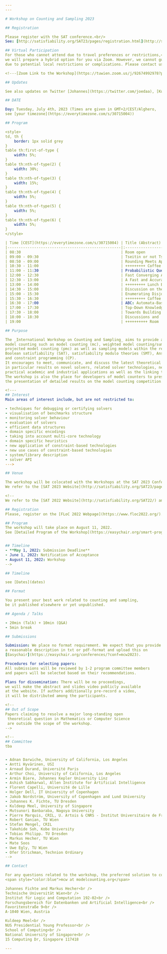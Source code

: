 ```yaml
---
---

# Workshop on Counting and Sampling 2023

## Registration

Please register with the SAT conference.<br/>
See: [http://satisfiability.org/SAT23/pages/registration.html](http://satisfiability.org/SAT23/pages/registration.html)

## Virtual Participation
For those who cannot attend due to travel preferences or restrictions,<br/>
we will prepare a hybrid option for you via Zoom. However, we cannot guarantee a stable connection<br/>
due to potential local restrictions or complications. Please contact us directly for login credentials.

<!---[Zoom Link to the Workshop](https://tuwien.zoom.us/j/92674992978?pwd=MlpVbFZEa1NmaDUvZHA1TlZHMGxsZz09)--->

## Updates

See also updates on Twitter [Johannes](https://twitter.com/joedaa), [Kuldeep](https://twitter.com/ksmeel).

## DATE

Day: Tuesday, July 4th, 2023 (Times are given in GMT+2/CEST/Alghero,
see [your timezone](https://everytimezone.com/s/30715004))

## Program

<style>
td, th {
    border: 1px solid grey
}
table th:first-of-type {
    width: 5%;
}
table th:nth-of-type(2) {
    width: 30%;
}
table th:nth-of-type(3) {
    width: 15%;
}
table th:nth-of-type(4) {
    width: 5%;
}
table th:nth-of-type(5) {
    width: 5%;
}
table th:nth-of-type(6) {
    width: 5%;
}
</style>

| Time [CEST](https://everytimezone.com/s/30715004) | Title (Abstract)                                                                                                                                                                                                                                                                                                                                                                                                                                                                                                                                                                                                                                                                                                                                                                                                                                                                                                                                                                                                                                                                                                                                                                                                                                                                                                                                                                                                                                                                                                                                                                                                                                                                                                                                                                                                                                                                                                                                                                                                                                                                                                                                                                                                                                                                                                                                                                                                                                                                                                                                                                                                                                                                                                                                                                                                                                                                                                                                                                                                                                                                                                                                                                                                                                                                                                                                                                                                                                                                                                                                                                                                                                                                                                                                                                                                                                                                                                                                                                                                                                                                                                                                                                              | Author(s)                                                                                                                                                                                                                                      | Slides                                                                   | Recordings | References | 
|---------------------------------------------------|:----------------------------------------------------------------------------------------------------------------------------------------------------------------------------------------------------------------------------------------------------------------------------------------------------------------------------------------------------------------------------------------------------------------------------------------------------------------------------------------------------------------------------------------------------------------------------------------------------------------------------------------------------------------------------------------------------------------------------------------------------------------------------------------------------------------------------------------------------------------------------------------------------------------------------------------------------------------------------------------------------------------------------------------------------------------------------------------------------------------------------------------------------------------------------------------------------------------------------------------------------------------------------------------------------------------------------------------------------------------------------------------------------------------------------------------------------------------------------------------------------------------------------------------------------------------------------------------------------------------------------------------------------------------------------------------------------------------------------------------------------------------------------------------------------------------------------------------------------------------------------------------------------------------------------------------------------------------------------------------------------------------------------------------------------------------------------------------------------------------------------------------------------------------------------------------------------------------------------------------------------------------------------------------------------------------------------------------------------------------------------------------------------------------------------------------------------------------------------------------------------------------------------------------------------------------------------------------------------------------------------------------------------------------------------------------------------------------------------------------------------------------------------------------------------------------------------------------------------------------------------------------------------------------------------------------------------------------------------------------------------------------------------------------------------------------------------------------------------------------------------------------------------------------------------------------------------------------------------------------------------------------------------------------------------------------------------------------------------------------------------------------------------------------------------------------------------------------------------------------------------------------------------------------------------------------------------------------------------------------------------------------------------------------------------------------------------------------------------------------------------------------------------------------------------------------------------------------------------------------------------------------------------------------------------------------------------------------------------------------------------------------------------------------------------------------------------------------------------------------------------------------------------------------------------------------------|:-----------------------------------------------------------------------------------------------------------------------------------------------------------------------------------------------------------------------------------------------|--------------------------------------------------------------------------|------------|------------|
| 08:30                                             | Room open                                                                                                                                                                                                                                                                                                                                                                                                                                                                                                                                                                                                                                                                                                                                                                                                                                                                                                                                                                                                                                                                                                                                                                                                                                                                                                                                                                                                                                                                                                                                                                                                                                                                                                                                                                                                                                                                                                                                                                                                                                                                                                                                                                                                                                                                                                                                                                                                                                                                                                                                                                                                                                                                                                                                                                                                                                                                                                                                                                                                                                                                                                                                                                                                                                                                                                                                                                                                                                                                                                                                                                                                                                                                                                                                                                                                                                                                                                                                                                                                                                                                                                                                                                                     | [Johannes K. Fichte](https://liu.se/en/employee/johfi52), [Markus Hecher](https://www.csail.mit.edu/person/markus-hecher)                                                                                                                      |                                                                          |            |            |
| 09:00 - 09:30                                     | Tseitin or not Tseitin? The Impact of CNF Transformations on Feature-Model Analyses <details>This work was published at the 37th IEEE/ACM International Conference on Automated Software Engineering (ASE) 2022. It is joint work between the universities of Magdeburg and Ulm, Germany. Feature modeling is widely used to systematically model features of variant-rich software systems and their dependencies. By translating feature models into propositional formulas and analyzing them with solvers, a wide range of automated analyses across all phases of the software development process become possible. Most solvers only accept formulas in conjunctive normal form (CNF), so an additional transformation of feature models is often necessary.  However, it is unclear whether this transformation has a noticeable impact on analyses. We compare three transformations  for bringing feature-model formulas into CNF. We analyze which transformation can be used to correctly perform  feature-model analyses and evaluate three CNF transformation tools on a corpus of 22 real-world feature models. Our  empirical evaluation illustrates that some CNF transformations do not scale to  complex feature models or even lead to wrong results for model-counting analyses. Further, the choice of the CNF transformation can substantially influence the performance of subsequent analyses. The talk will highlight the interactions between CNF transformations and model counting in the context of feature-model analysis. Also, we give an outlook on current challenges, such as counting the number of valid configurations of the Linux kernel by means of incremental analysis.</details>                                                                                                                                                                                                                                                                                                                                                                                                                                                                                                                                                                                                                                                                                                                                                                                                                                                                                                                                                                                                                                                                                                                                                                                                                                                                                                                                                                                                                                                                                                                                                                                                                                                                                                                                                                                                                                                                                                                                                                                                                                                                                                                                                                                                                                                                                                                                                                                                                                                                  | [Elias Kuiter](https://scholar.google.de/citations?user=iEVEpeIAAAAJ&hl=de)                                                                                                                                                                    | [Abstract (tbd)](#../../assets/files/2023/WCS_2023_slides_1_MISSING.pdf) | [TBD]()    |            |
| 08:50 - 09:00                                     | Rounding Meets Approximate Model Counting <details>The problem of model counting, also known as #SAT, is to compute the number of models or satisfying assignments of a given Boolean formula F. Model counting is a fundamental problem in computer science with a wide range of applications. In recent years, there has been a growing interest in using hashing-based techniques for approximate model counting that provide (ε,δ)-guarantees: i.e., the count returned is within a (1+ε)-factor of the exact count with confidence at least 1−δ. While hashing-based techniques attain reasonable scalability for large enough values of δ, their scalability is severely impacted for smaller values of δ, thereby preventing their adoption in application domains that require estimates with high confidence.  The primary contribution of this paper is to address the Achilles heel of hashing-based techniques: we propose a novel approach based on rounding that allows us to achieve a significant reduction in runtime for smaller values of δ. The resulting counter, called RoundMC, achieves a substantial runtime performance improvement over the current state-of-the-art counter, ApproxMC. In particular, our extensive evaluation over a benchmark suite consisting of 1890 instances shows that RoundMC solves 204 more instances than ApproxMC, and achieves a 4× speedup over ApproxMC.</details>                                                                                                                                                                                                                                                                                                                                                                                                                                                                                                                                                                                                                                                                                                                                                                                                                                                                                                                                                                                                                                                                                                                                                                                                                                                                                                                                                                                                                                                                                                                                                                                                                                                                                                                                                                                                                                                                                                                                                                                                                                                                                                                                                                                                                                                                                                                                                                                                                                                                                                                                                                                                                                                                                                                                                                 | [Jiong Yang](https://al-jiongyang.github.io/) and [Kuldeep S. Meel](https://www.comp.nus.edu.sg/~meel/)                                                                                                                                        | [Abstract (tbd)](#../../assets/files/2023/WCS_2023_slides_1_MISSING.pdf) | [TBD]()    |            |
| 10:30 - 11:00                                     | +++++++++ Coffee Break +++++++++                                                                                                                                                                                                                                                                                                                                                                                                                                                                                                                                                                                                                                                                                                                                                                                                                                                                                                                                                                                                                                                                                                                                                                                                                                                                                                                                                                                                                                                                                                                                                                                                                                                                                                                                                                                                                                                                                                                                                                                                                                                                                                                                                                                                                                                                                                                                                                                                                                                                                                                                                                                                                                                                                                                                                                                                                                                                                                                                                                                                                                                                                                                                                                                                                                                                                                                                                                                                                                                                                                                                                                                                                                                                                                                                                                                                                                                                                                                                                                                                                                                                                                                                                              |                                                                                                                                                                                                                                                |                                                                          |            |            |
| 11:00 - 11:30                                     | Probabilistic Query Evaluation: The Combined FPRAS Landscape <details>Consider the problem of computing the probability of a query over a tuple-independent probabilistic database, known as the probabilistic query evaluation (PQE) problem. The problem is well-known to be #P-hard in data complexity for conjunctive queries in general,  as well as for several subclasses of conjunctive queries (Dalvi and Suciu 2004). Existing approximation approaches for  dealing with hard queries have centred on reducing the problem to approximate (weighted) model counting, by computing  the lineage of the query over the database as a propositional formula. However, this approach is intractable for all but  the smallest of queries due to the possibly exponential dependence of the size of this formula on the query length. In this talk, I will show how to construct a fully polynomial-time randomized approximation scheme (FPRAS) for the PQE problem for any class of self-join-free conjunctive queries of bounded hypertree width, that runs in time polynomial in *both* the query length and database size. An interesting consequence of this result is the existence of classes of queries that are #P-hard in data complexity to evaluate exactly, yet easy to approximate both in terms of query length  and database size. The result builds on a recent breakthrough in approximating the number of fixed-size trees accepted  by a non-deterministic finite tree automaton (Arenas, Croquevielle, Jayaram and Riveros 2021).  Joint work with Kuldeep S. Meel. Based on a paper accepted to PODS  2023.</details>                                                                                                                                                                                                                                                                                                                                                                                                                                                                                                                                                                                                                                                                                                                                                                                                                                                                                                                                                                                                                                                                                                                                                                                                                                                                                                                                                                                                                                                                                                                                                                                                                                                                                                                                                                                                                                                                                                                                                                                                                                                                                                                                                                                                                                                                                                                                                                                                                                                                                                                                            | [Timothy van Bremen](https://www.comp.nus.edu.sg/~tvanbr/)  and [Kuldeep S. Meel](https://www.comp.nus.edu.sg/~meel/)                                                                                                                          | [Abstract (tbd)](#../../assets/files/2023/WCS_2023_slides_1_MISSING.pdf) | [TBD]()    |            |
| 12:00 - 12:30                                     | Fast Converging Anytime Model Counting <details>This paper was accepted at [AAAI 2023](https://arxiv.org/abs/2212.09390) Model counting is a fundamental problem which has been influential in many applications, from artificial intelligence to  formal verification. Due to the intrinsic hardness of model counting, approximate techniques have been developed to  solve real-world instances of model counting. This paper designs a new anytime approach called PartialKC for approximate  model counting. The idea is a form of partial knowledge compilation to provide an unbiased estimate of the model count  which can converge to the exact count. Our empirical analysis demonstrates that PartialKC achieves significant  scalability and accuracy over prior state-of-the-art approximate counters, including satss and STS. Interestingly, the  empirical results show that PartialKC reaches convergence for many instances and therefore provides exact model counting  performance comparable to state-of-the-art exact  counters.</details>                                                                                                                                                                                                                                                                                                                                                                                                                                                                                                                                                                                                                                                                                                                                                                                                                                                                                                                                                                                                                                                                                                                                                                                                                                                                                                                                                                                                                                                                                                                                                                                                                                                                                                                                                                                                                                                                                                                                                                                                                                                                                                                                                                                                                                                                                                                                                                                                                                                                                                                                                                                                                                                                                                                                                                                                                                                                                                                                                                                                                                                                                                                             | [Yong Lai](https://facultyprofiles.hkust.edu.hk/profiles.php?profile=yong-lai-yonglai), [Kuldeep S. Meel](https://www.comp.nus.edu.sg/~meel/) and [Roland Yap](https://www.comp.nus.edu.sg/~ryap/)                                             | [Abstract (tbd)](#../../assets/files/2023/WCS_2023_slides_1_MISSING.pdf) | [TBD]()    |            |
| 12:30 - 13:00                                     | A Fast and Accurate ASP Counting Based Network Reliability Estimator <details>The quantiﬁcation of system reliability is crucial to assess a system’s safety and resilience, and has been of interest to decision-makers. In general, the network reliability problem is determining the probability that a network would behave as per intended speciﬁcations in the presence of unreliable components. We focus on the 2-terminal reliability problem, which is also extendable to the K-terminal reliability problem. Our graphs are probabilistic, and the probabilities are associated with their edges. The two-terminal reliability problem seeks to compute the likelihood that two nodes of interest are connected.  The seminal work of Valiant showed that the network reliability problem is #P-complete. Thus, the exact methods scale to networks of small size or with certain bounded properties, such as treewidth and diameter, which highlights the necessity to develop approximate techniques for network reliability computation. In particular, we focus on (ε, δ)-approximation of network reliability, wherein the estimated reliability is within (1 + ε)-factor of the exact network reliability with a conﬁdence of at least 1 − δ.  The main contribution of our work is RelNet-ASP, a framework for network reliability estimation. RelNet-ASP reduces the problem of reliability estimation to an approximate model counting problem over Answer Set Programs (ASP). RelNet-ASP combines ASP modeling and theories from weighted model counting for network reliability estimation. Our empirical evaluation demonstrates that RelNet-ASP signiﬁcantly outperforms prior state-of-the-art approaches in terms of both accuracy and runtime performance. In particular, RelNet achieved a TAP score (a performance metric assessing the accuracy and runtime eﬃciency; the lower, the better) of 2262, while the nearest scalable estimator achieved a TAP score of 2853.</details>                                                                                                                                                                                                                                                                                                                                                                                                                                                                                                                                                                                                                                                                                                                                                                                                                                                                                                                                                                                                                                                                                                                                                                                                                                                                                                                                                                                                                                                                                                                                                                                                                                                                                                                                                                                                                                                                                                                                                                                                                                                                                                                                                                             | [Mohimenul Kabir](https://mahi045.github.io/) and [Kuldeep S. Meel](https://www.comp.nus.edu.sg/~meel/)                                                                                                                                        | [Abstract (tbd)](#../../assets/files/2023/WCS_2023_slides_1_MISSING.pdf) | [TBD]()    |
| 13:00 - 14:00                                     | +++++++++ Lunch Break +++++++++                                                                                                                                                                                                                                                                                                                                                                                                                                                                                                                                                                                                                                                                                                                                                                                                                                                                                                                                                                                                                                                                                                                                                                                                                                                                                                                                                                                                                                                                                                                                                                                                                                                                                                                                                                                                                                                                                                                                                                                                                                                                                                                                                                                                                                                                                                                                                                                                                                                                                                                                                                                                                                                                                                                                                                                                                                                                                                                                                                                                                                                                                                                                                                                                                                                                                                                                                                                                                                                                                                                                                                                                                                                                                                                                                                                                                                                                                                                                                                                                                                                                                                                                                               |                                                                                                                                                                                                                                                |                                                                          |            |            |
| 14:30 - 15:00                                     | Discussion on the  Competition <details></details>                                                                                                                                                                                                                                                                                                                                                                                                                                                                                                                                                                                                                                                                                                                                                                                                                                                                                                                                                                                                                                                                                                                                                                                                                                                                                                                                                                                                                                                                                                                                                                                                                                                                                                                                                                                                                                                                                                                                                                                                                                                                                                                                                                                                                                                                                                                                                                                                                                                                                                                                                                                                                                                                                                                                                                                                                                                                                                                                                                                                                                                                                                                                                                                                                                                                                                                                                                                                                                                                                                                                                                                                                                                                                                                                                                                                                                                                                                                                                                                                                                                                                                                                            | Johannes K. Fichte and Markus Hecher                                                                                                                                                                                                           | [Abstract (tbd)](#../../assets/files/2023/WCS_2023_slides_1_MISSING.pdf) | [TBD]()    |            |
| 15:00 - 15:30                                     | Enumerating Disjoint Partial Models without Blocking Clauses <details>Satisfiability Problem (AllSAT) is an extension of SAT that requires finding all (partial) models of a propositional  formula, ensuring all models are pairwise inconsistent. Disjoint AllSAT is strictly related to model counting (#SAT): instead of simply returning the number of solutions as in model counting, we enforce the solver to generate all the  assignments for enumeration. Consequently, novel algorithms and techniques for AllSAT could benefit #SAT as well.  Moreover, disjoint AllSAT/AllSMT is the core of several algorithms for AI tasks, such as #SMT - an extension of #SAT  enumerating models in first-order theories - and Weighted Model Integration (WMI) - a paradigm extending Weighted Model  Counting (WMC) to deal with SMT formulae that contain both Boolean and first-order theory atoms. In this context, we are  interested in enumerating all the assignments satisfying a probabilistic model, encoded as an SMT formula, and then  performing numerical integration on the weight function defined by these assignments.When performing disjoint AllSAT we are interested in i) finding a compact representation of the set of assignments for a  propositional formula; ii) scanning the search space efficiently to generate these assignments. In the literature, we can distinguish two main categories of AllSAT algorithms. Blocking AllSAT solvers rely on Conflict Driven Clause-Learning (CDCL) and non-chronological backtracking (NCB) to scan the entire search space by pruning already-visited conflicting conditions. To avoid duplicate solutions, blocking clauses are constructed from obtained assignments (i.e. the disjunction of all negated decision literals) and appended to the initial input formula. Although blocking solvers are straightforward to implement and can be adapted to retrieve partial assignments, they become inefficient when the input formula has a high number of models, as an exponential number of blocking clauses might be added to make sure the entire search space is visited. As the number of blocking clauses increases, unit propagation becomes more difficult, resulting in degraded performance. Non-blocking AllSAT solvers overcome this issue by not introducing blocking clauses and by implementing chronological backtracking (CB): after a conflict arises, we backtrack on the search tree by updating the most recently instantiated variable. Chronological backtracking guarantees not to cover the same model of a formula multiple times without the typical CPU-time blow-up caused by blocking clauses. The major drawback of this approach is that there is no method known in the literature which would allow it to be combined with partial assignments. Moreover, regions of the search space with no solution can not be escaped easily if CDCL is not integrated. In this context, a new formal calculus of a disjunctive model counting algorithm was proposed by Mohle and Biere in 2018, combining the best features of chronological backtracking and CDCL, but without providing an implementation or experimental results. Our goal is to apply these ideas in the context of AllSAT solving, and achieve better overall performance compared to existing approaches, particularly when instances with high numbers of solutions are considered.  Our AllSAT solver, TabularAllSAT, combines the best of current AllSAT state-of-the-art literature: i) CDCL, to escape  search branches where no satisfiable assignments can be found; ii) chronological backtracking, to ensure no blocking  clauses are introduced; iii) efficient implicant shrinking, to reduce in size partial assignments, by exploiting the  2-literal watching scheme. We compared its performance against other publicly available state-of-the-art AllSAT tools using a variety of benchmarks, including both crafted and SATLIB instances. Our experimental results show that TabularAllSAT outperforms all other solvers on most benchmarks, demonstrating the benefits of our idea.</details> | [Giuseppe Spallitta](https://webapps.unitn.it/du/en/Persona/PER0183811/Didattica), [Roberto Sebastiani](http://disi.unitn.it/rseba/) and [Armin Biere](https://cca.informatik.uni-freiburg.de/biere/)                                          | [Abstract (tbd)](#../../assets/files/2023/WCS_2023_slides_1_MISSING.pdf) | [TBD]()    |            |
| 15:30 - 16:30                                     | +++++++++ Coffee Break +++++++++                                                                                                                                                                                                                                                                                                                                                                                                                                                                                                                                                                                                                                                                                                                                                                                                                                                                                                                                                                                                                                                                                                                                                                                                                                                                                                                                                                                                                                                                                                                                                                                                                                                                                                                                                                                                                                                                                                                                                                                                                                                                                                                                                                                                                                                                                                                                                                                                                                                                                                                                                                                                                                                                                                                                                                                                                                                                                                                                                                                                                                                                                                                                                                                                                                                                                                                                                                                                                                                                                                                                                                                                                                                                                                                                                                                                                                                                                                                                                                                                                                                                                                                                                              |                                                                                                                                                                                                                                                |                                                                          |            |            |
| 16:30 - 17:00                                     | ABC: Automata-Based Model Counting for String and Numeric Constraints   <details>The Automata-based Model Counter (ABC) is a model counting constraint solver for string and numeric constraints. Given a mixed string and linear integer arithmetic constraint formula written in SMT-LIB2, ABC first constructs automata representing the set of solutions to the constraint formula. ABC then counts the number of solutions to the constraint by counting the number of accepting paths in the constructed automata for a given bound. Recent advances to ABC, such as the inclusion of multi-track automata for capturing relationships between variables and subformula caching for reusing prior results, have made ABC the most expressive and scalable model counting constraint solver for mixed string and numeric constraints.</details>                                                                                                                                                                                                                                                                                                                                                                                                                                                                                                                                                                                                                                                                                                                                                                                                                                                                                                                                                                                                                                                                                                                                                                                                                                                                                                                                                                                                                                                                                                                                                                                                                                                                                                                                                                                                                                                                                                                                                                                                                                                                                                                                                                                                                                                                                                                                                                                                                                                                                                                                                                                                                                                                                                                                                                                                                                                                                                                                                                                                                                                                                                                                                                                                                                                                                                                                          | [William Eiers](https://sites.cs.ucsb.edu/~weiers/) and [Tevfik Bultan](https://sites.cs.ucsb.edu/~bultan/)                                                                                                                                    | [Abstract (tbd)](#../../assets/files/2023/WCS_2023_slides_1_MISSING.pdf) | [TBD]()    |            |
| 17:00 - 17:30                                     | Top-Down Knowledge Compilation for Counting Modulo Theories (VIRTUAL)   <details>Propositional model counting (#SAT) can be solved efficiently when the input formula is in deterministic decomposable negation normal form (d-DNNF). Translating an arbitrary formula into a representation that allows inference tasks, such as counting, to be performed efficiently, is called knowledge compilation. Top-down knowledge compilation is a state-of-the-art technique for solving #SAT problems that leverages the traces of exhaustive DPLL search to obtain d-DNNF representations. While knowledge compilation is well studied for propositional approaches, knowledge compilation for the (quantifier free) counting modulo theory setting (#SMT) has been studied to a much lesser degree. In this paper, we discuss compilation strategies for #SMT. We specifically advocate for a top-down compiler based on the traces of exhaustive DPLL(T) search.</details>                                                                                                                                                                                                                                                                                                                                                                                                                                                                                                                                                                                                                                                                                                                                                                                                                                                                                                                                                                                                                                                                                                                                                                                                                                                                                                                                                                                                                                                                                                                                                                                                                                                                                                                                                                                                                                                                                                                                                                                                                                                                                                                                                                                                                                                                                                                                                                                                                                                                                                                                                                                                                                                                                                                                                                                                                                                                                                                                                                                                                                                                                                                                                                                                                    | [Vincent Derkinderen](https://vincentderk.github.io/), [Pedro Zuidberg Dos Martires](https://pedrozudo.github.io/), [Samuel Kolb](https://www.kuleuven.be/wieiswie/en/person/00092538) and [Paolo Morettin](https://paolomorettin.github.io/). | [Abstract (tbd)](#../../assets/files/2023/WCS_2023_slides_1_MISSING.pdf) | [TBD]()    |            |
| 17:30 - 18:00                                     | Towards Building A Scalable Bit-vector Model Counter  <details>Satisfiability Modulo Theory (SMT) solvers have transformed the field of automated reasoning owing to their established efficiency in handling problems arising from diverse domains. Given the significant progress achieved by SMT solvers over the past two decades, there has been interest in the problems that require reasoning beyond satisfiability. In this work, we focus on the problem of model counting on the quantifier-free fragment of the theory of bit-vector arithmetic. This work involves the design of a portfolio-based bitvector counter, SharpSMT, the creation of an application benchmark set for testing, and extensive empirical evaluation for different configurations of CNF-counters, propositionalization techniques, and preprocessors; ultimately resulting in a system that solves four times the number of benchmarks solved by current state-of-the-art methods. Our empirical analysis highlights the importance of careful tight integration of propositionalization, preprocessing, and CNF-counters in building such a system.</details>                                                                                                                                                                                                                                                                                                                                                                                                                                                                                                                                                                                                                                                                                                                                                                                                                                                                                                                                                                                                                                                                                                                                                                                                                                                                                                                                                                                                                                                                                                                                                                                                                                                                                                                                                                                                                                                                                                                                                                                                                                                                                                                                                                                                                                                                                                                                                                                                                                                                                                                                                                                                                                                                                                                                                                                                                                                                                                                                                                                                                                          | [Arijit Shaw](https://arijitsh.github.io/) and [Kuldeep S. Meel](https://www.comp.nus.edu.sg/~meel/)                                                                                                                                           | [Abstract (tbd)](#../../assets/files/2023/WCS_2023_slides_1_MISSING.pdf) | [TBD]()    |            |
| 18:00 - 18:30                                     | Discussions and  Closing  <details></details>                                                                                                                                                                                                                                                                                                                                                                                                                                                                                                                                                                                                                                                                                                                                                                                                                                                                                                                                                                                                                                                                                                                                                                                                                                                                                                                                                                                                                                                                                                                                                                                                                                                                                                                                                                                                                                                                                                                                                                                                                                                                                                                                                                                                                                                                                                                                                                                                                                                                                                                                                                                                                                                                                                                                                                                                                                                                                                                                                                                                                                                                                                                                                                                                                                                                                                                                                                                                                                                                                                                                                                                                                                                                                                                                                                                                                                                                                                                                                                                                                                                                                                                                                 | Johannes K. Fichte, Markus Hecher, Kuldeep S. Meel                                                                                                                                                                                             | [Abstract (tbd)](#../../assets/files/2023/WCS_2023_slides_1_MISSING.pdf) | [TBD]()    |            |
| 19:00                                             | ++++++++++ Room  Closed +++++++++                                                                                                                                                                                                                                                                                                                                                                                                                                                                                                                                                                                                                                                                                                                                                                                                                                                                                                                                                                                                                                                                                                                                                                                                                                                                                                                                                                                                                                                                                                                                                                                                                                                                                                                                                                                                                                                                                                                                                                                                                                                                                                                                                                                                                                                                                                                                                                                                                                                                                                                                                                                                                                                                                                                                                                                                                                                                                                                                                                                                                                                                                                                                                                                                                                                                                                                                                                                                                                                                                                                                                                                                                                                                                                                                                                                                                                                                                                                                                                                                                                                                                                                                                             |                                                                                                                                                                                                                                                |                                                                          |            |            |

## Purpose

The _International Workshop on Counting and Sampling_ aims to provide a venue for researchers working on
model counting such as model counting (mc), weighted model counting/sum of products (wmc),
projected model counting (pmc) as well as sampling models within the realm but not restricting to
Boolean satisfiability (SAT), satisfiability modulo theories (SMT), Answer set programming (ASP),
and constraint programming (CP).
It encourages to meet, communicate, and discuss the latest theoretical and practical results,
in particular results on novel solvers, related solver technologies, new theoretical advances,
practical academic and industrial applications as well as the linking theory and practice.
The workshop is also the place for developers of model counters to present their solvers and
the presentation of detailed results on the model counting competition.

<!---
## Interest
Main areas of interest include, but are not restricted to:

- techniques for debugging or certifying solvers
- visualisation of benchmarks structure
- monitoring solver behaviour
- evaluation of solvers
- efficient data structures
- domain specific encodings
- taking into account multi-core technology
- domain specific heuristics
- new application of constraint-based technologies
- new use cases of constraint-based technologies
- system/library description
- solver API
--->

## Venue

The workshop will be colocated with the Workshops at the SAT 2023 Conference.
We refer to the [SAT 2023 Website](http://satisfiability.org/SAT23/pages/venue.html).

<!--
We refer to the [SAT 2022 Website](http://satisfiability.org/SAT22/) and [FLoC 2022 Website](https://www.floc2022.org/).

## Registration
Please, register on the [FLoC 2022 Webpage](https://www.floc2022.org/).

## Program
The workshop will take place on August 11, 2022.
See [Detailed Program of the Workshop](https://easychair.org/smart-program/FLoC2022/MC-index.html)


## Timeline
- **May 1, 2022: Submission Deadline**
- June 1, 2022: Notification of Acceptance
- August 11, 2022: Workshop
-->

## Timeline

see [Dates](dates)

## Format

You present your best work related to counting and sampling,
be it published elsewhere or yet unpublished.

## Agenda / Talks

- 20min (Talk) + 10min (Q&A)
- 5min break

## Submissions

Submission: We place no format requirement. We expect that you provide
a reasonable description in txt or pdf-format and upload this on
[Easychair](https://easychair.org/conferences/?conf=mcw2023).

Procedures for selecting papers:
All submissions will be reviewed by 1-2 program committee members
and papers will be selected based on their recommendations.

Plans for dissemination: There will be no proceedings,
we will make the abstract and slides video publicly available
at the website. If authors additionally pre-record a video,
it will be distributed among the participants.

<!--
## Out of Scope
Papers claiming to resolve a major long-standing open
 theoretical question in Mathematics or Computer Science 
 are outside the scope of the workshop.
-->

<!--
## Committee
tba


- Adnan Darwiche, University of California, Los Angeles
- Antti Hyvärinen, USI
- Arnaud Durand, Université Paris
- Arthur Choi, University of California, Los Angeles
- Armin Biere, Johannes Kepler University Linz
- Ashish Sabharwal, Allen Institute for Artificial Intelligence
- Florent Capelli, Université de Lille
- Holger Dell, IT University of Copenhagen
- Jakob Nordström, University of Copenhagen and Lund University
- Johannes K. Fichte, TU Dresden
- Kuldeep Meel, University of Singapore 
- Mutsunori Banbaraba, Nagoya University
- Pierre Marquis, CRIL, U. Artois & CNRS - Institut Universitaire de France
- Robert Ganian, TU Wien
- Stefan Mengel, CRIL
- Takehide Soh, Kobe University
- Tobias Philipp. TU Dresden
- Markus Hecher, TU Wien
- Mate Soos
- Uwe Egly, TU Wien
- Ofer Strichman, Technion Ordinary
-->

## Contact

For any questions related to the workshop, the preferred solution to contact the organizers is to send an email to
<span style="color:blue">mcw at modelcounting.org</span>

Johannes Fichte and Markus Hecher<br />
Technische Universität Wien<br />
Institut für Logic and Computation 192-02<br />
Forschungsbereich für Datenbanken und Artificial Intelligence<br />
Favoritenstraße 9<br />
A-1040 Wien, Austria

Kuldeep Meel<br />
NUS Presidential Young Professor<br />
School of Computing<br />
National University of Singapore<br />
15 Computing Dr, Singapore 117418

---
```

